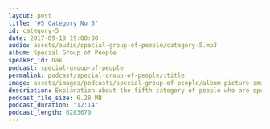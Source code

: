 ```yaml
---
layout: post
title: "#5 Category No 5"
id: category-5
date: 2017-09-19 19:00:00
audio: assets/audio/special-group-of-people/category-5.mp3
album: Special Group of People
speaker_id: nak
podcast: special-group-of-people
permalink: podcast/special-group-of-people/:title
image: assets/images/podcasts/special-group-of-people/album-picture-small.jpg
description: Explanation about the fifth category of people who are special.
podcast_file_size: 6.28 MB
podcast_duration: "12:14"
podcast_length: 6283670
---
```

